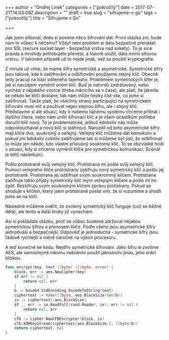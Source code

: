 +++
author = "Ondřej Linek"
categories = ["pokročilý"]
date = 2017-07-21T14:03:09Z
description = ""
draft = true
slug = "sifrujeme-v-go"
tags = ["pokročilý"]
title = "Šifrujeme v Go"

+++

Jak jsem sliboval, dnes si povíme něco šifrování dat. První otázka zní, bude nám to vůbec k něčemu? Vždyť není problém si data bezpečně přenášet pro SSL (secure socket layer - bezpečná vrstva nad sokety). To je sice pravda a mnohdy potřebujete přenést, a hlavně uložit, data mimo síťovou vrstvu. V takovém případě už to nejde jinak, než za použití kryptografie.

Z minula už víme, že máme šifry symetrické a asymetrické. Symetrické šifry jsou takové, kde k zašifrování a odšifrování použijeme stejný klíč. Obecně tedy pracují na bázi sdíleného tajemství. Problémem symetrických šifer je, jak si navzájem vyměnit onem klíč. Buď je natvrdo zadrátovaný, nebo vychází z nějakého vzorce (třeba měnícího se v čase), ale platí, že jakmile se někdo ke klíči dostane, tak nám může hezky číst vše, co jsme si zašifrovali. Takže platí, že všechny strany participující na symetrickém šifrování musí mít a používat nejen stejnou šifru, ale i stejný klíč. Představme si ale situaci, kdy k našemu tajnému systému chceme přibrat i dalšího člena, nebo nám unikl šifrovací klíč a je všem účastíkům potřeba doručit klíč nový. To je problematické, jelikož kdokoliv nás může odposlouchávat a nový klíč si stáhnout. Narozdíl od toho asymetrické šifry mají klíče dva, soukromý a veřejný. Veřejný klíč můžeme dát komukoliv a pokud jím kdokoliv cokoliv zašifrujeme tak si můžeme být jisti, že odšifrovat to může jen někdo, kdo vlastní příslušný soukromý klíč. To se obzvláště hodí v situaci, kdy si chceme vyměnit klíče pro symetrickou komunikaci. Scénář je totiž následující.

Pošlu protistraně svůj veřejný klíč.
Protistrana mi pošle svůj veřejný klíč.
Pomocí veřejného klíče protostrany zašifruju nový symetrický klíč a pošlu jej protistraně.
Protistrana jej odšifruje svým soukrommý klíčem.
Protistrana zašifruje takto přijatý symetrický klíč mým veřejným klíčem a pošle mi ho zpět.
Rozšifruju svým soukromým klíčem zprávu protistrany. Pokud se shoduje s klíčem, který jsem protistraně poslal vím, že si rozumíme a shodli jsme se na klíči.

Následně můžeme ověřit, že zvolený symetrický klíč funguje (což se běžně dělá), ale tento a další kroky již vynechám.

Asi si pokládáte otázku, proč se vůbec budeme zdržovat nějakou symetrickou šifrou a přenosem klíče. Podle všeho jsou asymetrické šifry jednodušší a bezpečnější. Odpověď je jednoduchá - symetrické šifry jsou řádově rychlejší a méně náročné na výkon procesoru. 

A teď konečně ke kódu. Nejdřív symetrické šifrování. Jako šifru si zvolíme AES, ale samozřejmě nikomu nebráním použít jakoukoliv jinou, jeho srdci blízkou.

```go
func encrypt(key, text []byte) ([]byte, error) {
    block, err := aes.NewCipher(key)
    if err != nil {
        return nil, err
    }
    b := base64.StdEncoding.EncodeToString(text)
    ciphertext := make([]byte, aes.BlockSize+len(b))
    iv := ciphertext[:aes.BlockSize]
    if _, err := io.ReadFull(rand.Reader, iv); err != nil {
        return nil, err
    }
    cfb := cipher.NewCFBEncrypter(block, iv)
    cfb.XORKeyStream(ciphertext[aes.BlockSize:], []byte(b))
    return ciphertext, nil
}
```
